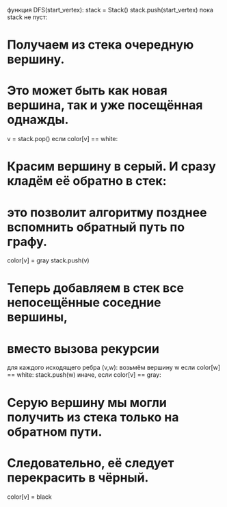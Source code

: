 функция DFS(start_vertex):
stack = Stack()
stack.push(start_vertex)
пока stack не пуст:
# Получаем из стека очередную вершину.
# Это может быть как новая вершина, так и уже посещённая однажды.
v = stack.pop()
если color[v] == white:
# Красим вершину в серый. И сразу кладём её обратно в стек:
# это позволит алгоритму позднее вспомнить обратный путь по графу.
color[v] = gray
stack.push(v)
# Теперь добавляем в стек все непосещённые соседние вершины,
# вместо вызова рекурсии
для каждого исходящего ребра (v,w):
возьмём вершину w
если color[w] == white:
stack.push(w)
иначе, если color[v] == gray:
# Серую вершину мы могли получить из стека только на обратном пути.
# Следовательно, её следует перекрасить в чёрный.
color[v] = black 